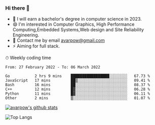 ### Hi there 👋
<!--I have been a GitHub member for [![Years Badge](https://badges.pufler.dev/years/avarpow)](https://badges.pufler.dev)-->
- 🌱 I will earn a bachelor's degree in computer science in 2023.
- 😄 I'm interested in Computer Graphics, High Performance Computing,Embedded Systems,Web design and Site Reliability Engineering.
- 💬 Contact me by email avarpow@gmail.com
- ⚡ Aiming for full stack.

<!--💻 Coding Activity Logging

[![Commits Badge](https://badges.pufler.dev/commits/weekly/avarpow)](https://badges.pufler.dev)-->

⏱ Weekly coding time
<!--START_SECTION:waka-->

```text
From: 27 February 2022 - To: 06 March 2022

Go           2 hrs 9 mins    █████████████████░░░░░░░░   67.73 %
JavaScript   17 mins         ██▒░░░░░░░░░░░░░░░░░░░░░░   09.41 %
Bash         16 mins         ██░░░░░░░░░░░░░░░░░░░░░░░   08.37 %
C++          12 mins         █▓░░░░░░░░░░░░░░░░░░░░░░░   06.28 %
Python       11 mins         █▓░░░░░░░░░░░░░░░░░░░░░░░   06.11 %
Other        2 mins          ▒░░░░░░░░░░░░░░░░░░░░░░░░   01.07 %
```

<!--END_SECTION:waka-->

[![avarpow's github stats](https://github-readme-stats.vercel.app/api?username=avarpow&count_private=true&show_icons=true&hide=issues&hide_border=true)](https://github.com/anuraghazra/github-readme-stats)

![Top Langs](https://github-readme-stats.vercel.app/api/top-langs/?username=avarpow&layout=compact&hide_border=true) 
<!--[![avarpow's wakatime stats](https://github-readme-stats.vercel.app/api/wakatime?username=avarpow)](https://github.com/anuraghazra/github-readme-stats)-->
